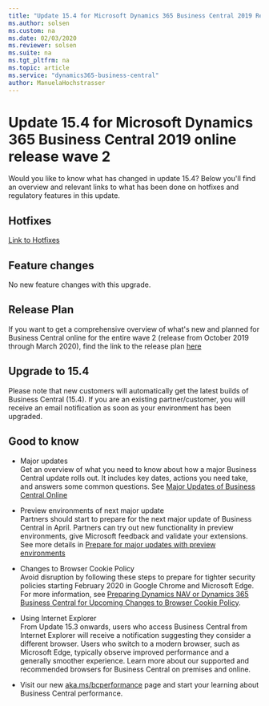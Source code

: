 ```yaml
---
title: "Update 15.4 for Microsoft Dynamics 365 Business Central 2019 Release Wave 2"
ms.author: solsen
ms.custom: na
ms.date: 02/03/2020
ms.reviewer: solsen
ms.suite: na
ms.tgt_pltfrm: na
ms.topic: article
ms.service: "dynamics365-business-central"
author: ManuelaHochstrasser
---
```


# Update 15.4 for Microsoft Dynamics 365 Business Central 2019 online release wave 2
Would you like to know what has changed in update 15.4? Below you'll find an overview and relevant links to what has been done on hotfixes and regulatory features in this update.

## Hotfixes
[Link to Hotfixes](https://support.microsoft.com/en-us/help/4538888)

## Feature changes
No new feature changes with this upgrade. 

## Release Plan
If you want to get a comprehensive overview of what's new and planned for Business Central online for the entire wave 2 (release from October 2019 through March 2020), find the link to the release plan [here](https://docs.microsoft.com/dynamics365-release-plan/2019wave2/dynamics365-business-central/planned-features) 

## Upgrade to 15.4
Please note that new customers will automatically get the latest builds of Business Central (15.4). If you are an existing partner/customer, you will receive an email notification as soon as your environment has been upgraded. 

## Good to know

- Major updates  
Get an overview of what you need to know about how a major Business Central update rolls out. It includes key dates, actions you need take, and answers some common questions. See [Major Updates of Business Central Online](https://docs.microsoft.com/en-us/dynamics365/business-central/dev-itpro/administration/update-rollout-timelime) 

- Preview environments of next major update  
Partners should start to prepare for the next major update of Business Central in April. Partners can try out new functionality in preview environments, give Microsoft feedback and validate your extensions. See more details in [Prepare for major updates with preview environments](https://docs.microsoft.com/en-us/dynamics365/business-central/dev-itpro/administration/preview-environments) 

- Changes to Browser Cookie Policy  
Avoid disruption by following these steps to prepare for tighter security policies starting February 2020 in Google Chrome and Microsoft Edge. For more information, see [Preparing Dynamics NAV or Dynamics 365 Business Central for Upcoming Changes to Browser Cookie Policy](https://docs.microsoft.com/dynamics365/business-central/dev-itpro/administration/prepare-for-cookie-samesite-policy).
	
- Using Internet Explorer  
From Update 15.3 onwards, users who access Business Central from Internet Explorer will receive a notification suggesting they consider a different browser. Users who switch to a modern browser, such as Microsoft Edge, typically observe improved performance and a generally smoother experience. Learn more about our supported and recommended browsers for Business Central on premises and online.
    
- Visit our new [aka.ms/bcperformance](https://aka.ms/bcperformance) page and start your learning about Business Central performance. 
